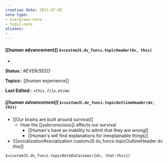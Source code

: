 ```yaml
---
creation date: 2021-07-05
note-type: 
- evergreen-note
- topic-note
aliases:
- 
---
```

 
#### [[human advancement]] `$=customJS.dv_funcs.topicHeader(dv, this)`
- 

**Status**:: #EVER/SEED

**Topics**::  [[human experience]]

**Last Edited**:: *`=this.file.mtime`*

##### [[human advancement]] `$=customJS.dv_funcs.topicOutlineHeader(dv, this)`
- [[Our brains are built around survival]]
	- How the [[subconscious]] affects our survival
		- [[Human's have an inability to admit that they are wrong]]
		- [[Human's will find explanations for inexplainable things]]
- ![[socialization#socialization customJS dv_funcs topicOutlineHeader dv this]]

`$=customJS.dv_funcs.topicNoteDataviews({dv, that:this})`
